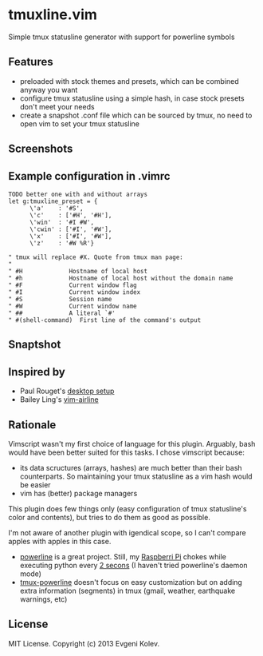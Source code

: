 # tmuxline.vim

Simple tmux statusline generator with support for powerline symbols

## Features

- preloaded with stock themes and presets, which can be combined anyway you want
- configure tmux statusline using a simple hash, in case stock presets don't meet your needs
- create a snapshot .conf file which can be sourced by tmux, no need to open vim to set your tmux statusline

## Screenshots

## Example configuration in .vimrc

```
TODO better one with and without arrays
let g:tmuxline_preset = {
      \'a'    : '#S',
      \'c'    : ['#H', '#H'],
      \'win'  : '#I #W',
      \'cwin' : ['#I', '#W'],
      \'x'    : ['#I', '#W'],
      \'z'    : '#W %R'}

" tmux will replace #X. Quote from tmux man page:
"
" #H		     Hostname of local host
" #h		     Hostname of local host without the domain name
" #F		     Current window flag
" #I		     Current window index
" #S		     Session name
" #W		     Current window name
" ##		     A literal `#'
" #(shell-command)  First line of the command's output
```

## Snaptshot

## Inspired by

- Paul Rouget's [desktop setup][1]
- Bailey Ling's [vim-airline][2]

## Rationale

Vimscript wasn't my first choice of language for this plugin. Arguably, bash would have been better suited for this tasks. I chose vimscript because:
- its data scructures (arrays, hashes) are much better than their bash counterparts. So maintaining your tmux statusline as a vim hash would be easier
- vim has (better) package managers

This plugin does few things only (easy configuration of tmux statusline's color and contents), but tries to do them as good as possible.

I'm not aware of another plugin with igendical scope, so I can't compare apples with apples in this case.

- [powerline][3] is a great project. Still, my [Raspberri Pi][5] chokes while executing python every [2 secons][6] (I haven't tried powerline's daemon mode)
- [tmux-powerline][4] doesn't focus on easy customization but on adding extra information (segments) in tmux (gmail, weather, earthquake warnings, etc)

## License

MIT License. Copyright (c) 2013 Evgeni Kolev.

[1]: http://paulrouget.com/e/myconf/
[2]: https://github.com/bling/vim-airline
[3]: https://github.com/Lokaltog/powerline
[4]: https://github.com/erikw/tmux-powerline
[5]: http://www.raspberrypi.org/
[6]: https://github.com/Lokaltog/powerline/blob/82842e015cda89fb48b1256d34c53f964e2fa151/powerline/bindings/tmux/powerline.conf#L4
